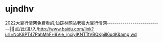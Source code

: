 # ujndhv
2022大豆行情网免费看的,仙踪林网站老狼大豆行情网----------------------------💏💏点/此/进/入/http://www.baidu.com/link?url=NoK8PT47PahMhFH8Vie_jnciyIKNTTtVBQKpill6udK&amp;wd
